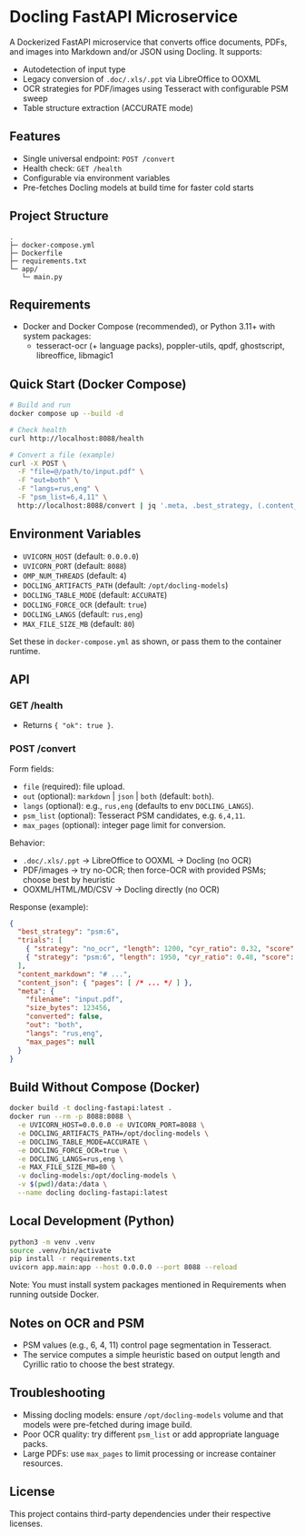 # Docling FastAPI Microservice

A Dockerized FastAPI microservice that converts office documents, PDFs, and images into Markdown and/or JSON using Docling. It supports:

- Autodetection of input type
- Legacy conversion of `.doc/.xls/.ppt` via LibreOffice to OOXML
- OCR strategies for PDF/images using Tesseract with configurable PSM sweep
- Table structure extraction (ACCURATE mode)

## Features

- Single universal endpoint: `POST /convert`
- Health check: `GET /health`
- Configurable via environment variables
- Pre-fetches Docling models at build time for faster cold starts

## Project Structure

```
.
├─ docker-compose.yml
├─ Dockerfile
├─ requirements.txt
└─ app/
   └─ main.py
```

## Requirements

- Docker and Docker Compose (recommended), or Python 3.11+ with system packages:
  - tesseract-ocr (+ language packs), poppler-utils, qpdf, ghostscript, libreoffice, libmagic1

## Quick Start (Docker Compose)

```bash
# Build and run
docker compose up --build -d

# Check health
curl http://localhost:8088/health

# Convert a file (example)
curl -X POST \
  -F "file=@/path/to/input.pdf" \
  -F "out=both" \
  -F "langs=rus,eng" \
  -F "psm_list=6,4,11" \
  http://localhost:8088/convert | jq '.meta, .best_strategy, (.content_markdown | tostring) | .[0:2000]'
```

## Environment Variables

- `UVICORN_HOST` (default: `0.0.0.0`)
- `UVICORN_PORT` (default: `8088`)
- `OMP_NUM_THREADS` (default: `4`)
- `DOCLING_ARTIFACTS_PATH` (default: `/opt/docling-models`)
- `DOCLING_TABLE_MODE` (default: `ACCURATE`)
- `DOCLING_FORCE_OCR` (default: `true`)
- `DOCLING_LANGS` (default: `rus,eng`)
- `MAX_FILE_SIZE_MB` (default: `80`)

Set these in `docker-compose.yml` as shown, or pass them to the container runtime.

## API

### GET /health

- Returns `{ "ok": true }`.

### POST /convert

Form fields:
- `file` (required): file upload.
- `out` (optional): `markdown` | `json` | `both` (default: `both`).
- `langs` (optional): e.g., `rus,eng` (defaults to env `DOCLING_LANGS`).
- `psm_list` (optional): Tesseract PSM candidates, e.g. `6,4,11`.
- `max_pages` (optional): integer page limit for conversion.

Behavior:
- `.doc/.xls/.ppt` → LibreOffice to OOXML → Docling (no OCR)
- PDF/images → try no-OCR; then force-OCR with provided PSMs; choose best by heuristic
- OOXML/HTML/MD/CSV → Docling directly (no OCR)

Response (example):
```json
{
  "best_strategy": "psm:6",
  "trials": [
    { "strategy": "no_ocr", "length": 1200, "cyr_ratio": 0.32, "score": 936.0 },
    { "strategy": "psm:6", "length": 1950, "cyr_ratio": 0.48, "score": 1497.0 }
  ],
  "content_markdown": "# ...",
  "content_json": { "pages": [ /* ... */ ] },
  "meta": {
    "filename": "input.pdf",
    "size_bytes": 123456,
    "converted": false,
    "out": "both",
    "langs": "rus,eng",
    "max_pages": null
  }
}
```

## Build Without Compose (Docker)

```bash
docker build -t docling-fastapi:latest .
docker run --rm -p 8088:8088 \
  -e UVICORN_HOST=0.0.0.0 -e UVICORN_PORT=8088 \
  -e DOCLING_ARTIFACTS_PATH=/opt/docling-models \
  -e DOCLING_TABLE_MODE=ACCURATE \
  -e DOCLING_FORCE_OCR=true \
  -e DOCLING_LANGS=rus,eng \
  -e MAX_FILE_SIZE_MB=80 \
  -v docling-models:/opt/docling-models \
  -v $(pwd)/data:/data \
  --name docling docling-fastapi:latest
```

## Local Development (Python)

```bash
python3 -m venv .venv
source .venv/bin/activate
pip install -r requirements.txt
uvicorn app.main:app --host 0.0.0.0 --port 8088 --reload
```

Note: You must install system packages mentioned in Requirements when running outside Docker.

## Notes on OCR and PSM

- PSM values (e.g., 6, 4, 11) control page segmentation in Tesseract.
- The service computes a simple heuristic based on output length and Cyrillic ratio
  to choose the best strategy.

## Troubleshooting

- Missing docling models: ensure `/opt/docling-models` volume and that models were pre-fetched during image build.
- Poor OCR quality: try different `psm_list` or add appropriate language packs.
- Large PDFs: use `max_pages` to limit processing or increase container resources.

## License

This project contains third-party dependencies under their respective licenses.

